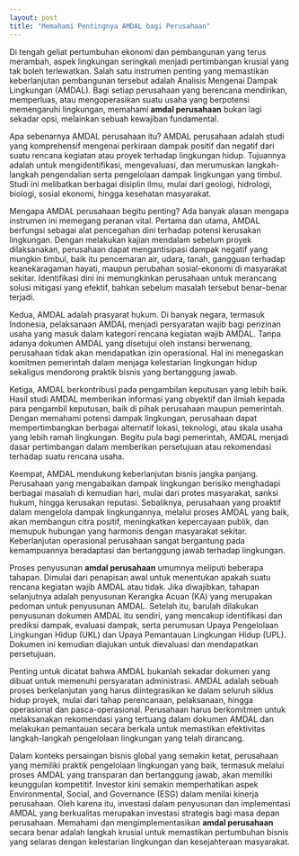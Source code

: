 ```yaml
---
layout: post
title: "Memahami Pentingnya AMDAL bagi Perusahaan"
---
```


Di tengah geliat pertumbuhan ekonomi dan pembangunan yang terus merambah, aspek lingkungan seringkali menjadi pertimbangan krusial yang tak boleh terlewatkan. Salah satu instrumen penting yang memastikan keberlanjutan pembangunan tersebut adalah Analisis Mengenai Dampak Lingkungan (AMDAL). Bagi setiap perusahaan yang berencana mendirikan, memperluas, atau mengoperasikan suatu usaha yang berpotensi memengaruhi lingkungan, memahami **amdal perusahaan** bukan lagi sekadar opsi, melainkan sebuah kewajiban fundamental.

Apa sebenarnya AMDAL perusahaan itu? AMDAL perusahaan adalah studi yang komprehensif mengenai perkiraan dampak positif dan negatif dari suatu rencana kegiatan atau proyek terhadap lingkungan hidup. Tujuannya adalah untuk mengidentifikasi, mengevaluasi, dan merumuskan langkah-langkah pengendalian serta pengelolaan dampak lingkungan yang timbul. Studi ini melibatkan berbagai disiplin ilmu, mulai dari geologi, hidrologi, biologi, sosial ekonomi, hingga kesehatan masyarakat.

Mengapa AMDAL perusahaan begitu penting? Ada banyak alasan mengapa instrumen ini memegang peranan vital. Pertama dan utama, AMDAL berfungsi sebagai alat pencegahan dini terhadap potensi kerusakan lingkungan. Dengan melakukan kajian mendalam sebelum proyek dilaksanakan, perusahaan dapat mengantisipasi dampak negatif yang mungkin timbul, baik itu pencemaran air, udara, tanah, gangguan terhadap keanekaragaman hayati, maupun perubahan sosial-ekonomi di masyarakat sekitar. Identifikasi dini ini memungkinkan perusahaan untuk merancang solusi mitigasi yang efektif, bahkan sebelum masalah tersebut benar-benar terjadi.

Kedua, AMDAL adalah prasyarat hukum. Di banyak negara, termasuk Indonesia, pelaksanaan AMDAL menjadi persyaratan wajib bagi perizinan usaha yang masuk dalam kategori rencana kegiatan wajib AMDAL. Tanpa adanya dokumen AMDAL yang disetujui oleh instansi berwenang, perusahaan tidak akan mendapatkan izin operasional. Hal ini menegaskan komitmen pemerintah dalam menjaga kelestarian lingkungan hidup sekaligus mendorong praktik bisnis yang bertanggung jawab.

Ketiga, AMDAL berkontribusi pada pengambilan keputusan yang lebih baik. Hasil studi AMDAL memberikan informasi yang obyektif dan ilmiah kepada para pengambil keputusan, baik di pihak perusahaan maupun pemerintah. Dengan memahami potensi dampak lingkungan, perusahaan dapat mempertimbangkan berbagai alternatif lokasi, teknologi, atau skala usaha yang lebih ramah lingkungan. Begitu pula bagi pemerintah, AMDAL menjadi dasar pertimbangan dalam memberikan persetujuan atau rekomendasi terhadap suatu rencana usaha.

Keempat, AMDAL mendukung keberlanjutan bisnis jangka panjang. Perusahaan yang mengabaikan dampak lingkungan berisiko menghadapi berbagai masalah di kemudian hari, mulai dari protes masyarakat, sanksi hukum, hingga kerusakan reputasi. Sebaliknya, perusahaan yang proaktif dalam mengelola dampak lingkungannya, melalui proses AMDAL yang baik, akan membangun citra positif, meningkatkan kepercayaan publik, dan memupuk hubungan yang harmonis dengan masyarakat sekitar. Keberlanjutan operasional perusahaan sangat bergantung pada kemampuannya beradaptasi dan bertanggung jawab terhadap lingkungan.

Proses penyusunan **amdal perusahaan** umumnya meliputi beberapa tahapan. Dimulai dari penapisan awal untuk menentukan apakah suatu rencana kegiatan wajib AMDAL atau tidak. Jika diwajibkan, tahapan selanjutnya adalah penyusunan Kerangka Acuan (KA) yang merupakan pedoman untuk penyusunan AMDAL. Setelah itu, barulah dilakukan penyusunan dokumen AMDAL itu sendiri, yang mencakup identifikasi dan prediksi dampak, evaluasi dampak, serta perumusan Upaya Pengelolaan Lingkungan Hidup (UKL) dan Upaya Pemantauan Lingkungan Hidup (UPL). Dokumen ini kemudian diajukan untuk dievaluasi dan mendapatkan persetujuan.

Penting untuk dicatat bahwa AMDAL bukanlah sekadar dokumen yang dibuat untuk memenuhi persyaratan administrasi. AMDAL adalah sebuah proses berkelanjutan yang harus diintegrasikan ke dalam seluruh siklus hidup proyek, mulai dari tahap perencanaan, pelaksanaan, hingga operasional dan pasca-operasional. Perusahaan harus berkomitmen untuk melaksanakan rekomendasi yang tertuang dalam dokumen AMDAL dan melakukan pemantauan secara berkala untuk memastikan efektivitas langkah-langkah pengelolaan lingkungan yang telah dirancang.

Dalam konteks persaingan bisnis global yang semakin ketat, perusahaan yang memiliki praktik pengelolaan lingkungan yang baik, termasuk melalui proses AMDAL yang transparan dan bertanggung jawab, akan memiliki keunggulan kompetitif. Investor kini semakin memperhatikan aspek Environmental, Social, and Governance (ESG) dalam menilai kinerja perusahaan. Oleh karena itu, investasi dalam penyusunan dan implementasi AMDAL yang berkualitas merupakan investasi strategis bagi masa depan perusahaan. Memahami dan mengimplementasikan **amdal perusahaan** secara benar adalah langkah krusial untuk memastikan pertumbuhan bisnis yang selaras dengan kelestarian lingkungan dan kesejahteraan masyarakat.
